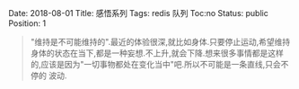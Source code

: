Date: 2018-08-01
Title:  感悟系列
Tags:  redis 队列
Toc:no
Status: public
Position: 1

>"维持是不可能维持的".最近的体验很深,就比如身体.只要停止运动,希望维持身体的状态在当下,都是一种妄想.不上升,就会下降.想来很多事情都是这样的,应该是因为"一切事物都处在变化当中"吧.所以不可能是一条直线,只会不停的 波动.
>
>

